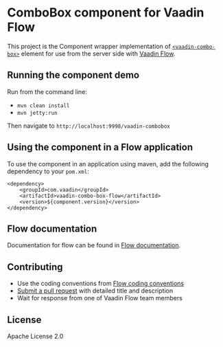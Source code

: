 # ComboBox component for Vaadin Flow

This project is the Component wrapper implementation of [`<vaadin-combo-box>`](https://github.com/vaadin/vaadin-combo-box) element
for use from the server side with [Vaadin Flow](https://github.com/vaadin/flow).

## Running the component demo
Run from the command line:
- `mvn clean install`
- `mvn jetty:run`

Then navigate to `http://localhost:9998/vaadin-combobox`

## Using the component in a Flow application
To use the component in an application using maven,
add the following dependency to your `pom.xml`:
```
<dependency>
    <groupId>com.vaadin</groupId>
    <artifactId>vaadin-combo-box-flow</artifactId>
    <version>${component.version}</version>
</dependency>
```

## Flow documentation
Documentation for flow can be found in [Flow documentation](https://github.com/vaadin/flow/blob/master/flow-documentation/Overview.asciidoc).

## Contributing
- Use the coding conventions from [Flow coding conventions](https://github.com/vaadin/flow/tree/master/eclipse)
- [Submit a pull request](https://www.digitalocean.com/community/tutorials/how-to-create-a-pull-request-on-github) with detailed title and description
- Wait for response from one of Vaadin Flow team members

## License
Apache License 2.0
